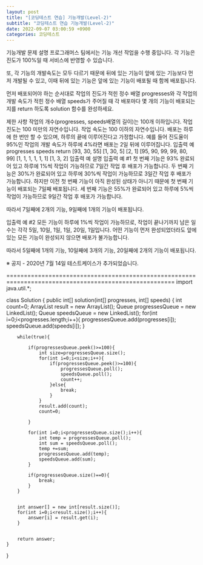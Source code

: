 ```yaml
---
layout: post
title: "[코딩테스트 연습] 기능개발(Level-2)"
subtitle: "코딩테스트 연습 기능개발(Level-2)"
date: 2022-09-07 03:00:59 +0900
categories: 코딩테스트
---
```

기능개발
문제 설명
프로그래머스 팀에서는 기능 개선 작업을 수행 중입니다. 각 기능은 진도가 100%일 때 서비스에 반영할 수 있습니다.

또, 각 기능의 개발속도는 모두 다르기 때문에 뒤에 있는 기능이 앞에 있는 기능보다 먼저 개발될 수 있고, 이때 뒤에 있는 기능은 앞에 있는 기능이 배포될 때 함께 배포됩니다.

먼저 배포되어야 하는 순서대로 작업의 진도가 적힌 정수 배열 progresses와 각 작업의 개발 속도가 적힌 정수 배열 speeds가 주어질 때 각 배포마다 몇 개의 기능이 배포되는지를 return 하도록 solution 함수를 완성하세요.

제한 사항
작업의 개수(progresses, speeds배열의 길이)는 100개 이하입니다.
작업 진도는 100 미만의 자연수입니다.
작업 속도는 100 이하의 자연수입니다.
배포는 하루에 한 번만 할 수 있으며, 하루의 끝에 이루어진다고 가정합니다. 예를 들어 진도율이 95%인 작업의 개발 속도가 하루에 4%라면 배포는 2일 뒤에 이루어집니다.
입출력 예
progresses	speeds	return
[93, 30, 55]	[1, 30, 5]	[2, 1]
[95, 90, 99, 99, 80, 99]	[1, 1, 1, 1, 1, 1]	[1, 3, 2]
입출력 예 설명
입출력 예 #1
첫 번째 기능은 93% 완료되어 있고 하루에 1%씩 작업이 가능하므로 7일간 작업 후 배포가 가능합니다.
두 번째 기능은 30%가 완료되어 있고 하루에 30%씩 작업이 가능하므로 3일간 작업 후 배포가 가능합니다. 하지만 이전 첫 번째 기능이 아직 완성된 상태가 아니기 때문에 첫 번째 기능이 배포되는 7일째 배포됩니다.
세 번째 기능은 55%가 완료되어 있고 하루에 5%씩 작업이 가능하므로 9일간 작업 후 배포가 가능합니다.

따라서 7일째에 2개의 기능, 9일째에 1개의 기능이 배포됩니다.

입출력 예 #2
모든 기능이 하루에 1%씩 작업이 가능하므로, 작업이 끝나기까지 남은 일수는 각각 5일, 10일, 1일, 1일, 20일, 1일입니다. 어떤 기능이 먼저 완성되었더라도 앞에 있는 모든 기능이 완성되지 않으면 배포가 불가능합니다.

따라서 5일째에 1개의 기능, 10일째에 3개의 기능, 20일째에 2개의 기능이 배포됩니다.

※ 공지 - 2020년 7월 14일 테스트케이스가 추가되었습니다.


======================================================================================================
import java.util.*;

class Solution {
    public int[] solution(int[] progresses, int[] speeds) {
        int count=0;
        ArrayList<Integer> result = new ArrayList<Integer>();
        Queue<Integer> progressesQueue = new LinkedList<Integer>();
        Queue<Integer> speedsQueue = new LinkedList<Integer>();
        for(int i=0;i<progresses.length;i++){
            progressesQueue.add(progresses[i]);
            speedsQueue.add(speeds[i]);
        }
        
        while(true){
            
            if(progressesQueue.peek()>=100){
                int size=progressesQueue.size();
                for(int i=0;i<size;i++){
                    if(progressesQueue.peek()>=100){
                        progressesQueue.poll();
                        speedsQueue.poll();
                        count++;
                    }else{
                        break;
                    }
                }
                result.add(count);
                count=0;
                
            }
            
            for(int i=0;i<progressesQueue.size();i++){
                int temp = progressesQueue.poll();
                int sum = speedsQueue.poll();
                temp +=sum;
                progressesQueue.add(temp);
                speedsQueue.add(sum);
            }
            
            if(progressesQueue.size()==0){
                break;
            }
        }
        
        	
        int answer[] = new int[result.size()];
        for(int i=0;i<result.size();i++){
            answer[i] = result.get(i);
        }


        return answer;
    }
}
